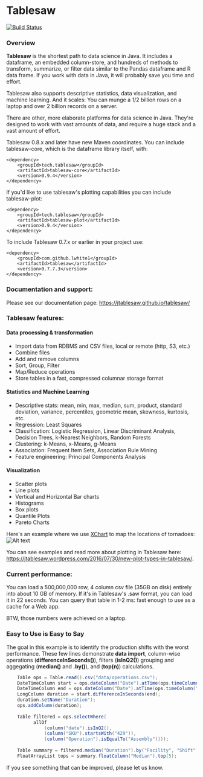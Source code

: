 Tablesaw
=======

[![Build Status](https://travis-ci.org/jtablesaw/tablesaw.svg?branch=master)](https://travis-ci.org/jtablesaw/tablesaw)

### Overview

__Tablesaw__ is the shortest path to data science in Java. It includes a dataframe, an embedded column-store, and hundreds of methods to transform, summarize, or filter data similar to the Pandas dataframe and R data frame. If you work with data in Java, it will probably save you time and effort.

Tablesaw also supports descriptive statistics, data visualization, and machine learning. And it scales: You can munge a 1/2 billion rows on a laptop and over 2 billion records on a server. 

There are other, more elaborate platforms for data science in Java. They're designed to work with vast amounts of data, and  require a huge stack and a vast amount of effort.

Tablesaw 0.8.x and later have new Maven coordinates. You can include tablesaw-core, which is the dataframe library itself, with: 

    <dependency>
        <groupId>tech.tablesaw</groupId>
        <artifactId>tablesaw-core</artifactId>
        <version>0.9.4</version>
    </dependency>

If you'd like to use tablesaw's plotting capabilities you can include tablesaw-plot: 

    <dependency>
        <groupId>tech.tablesaw</groupId>
        <artifactId>tablesaw-plot</artifactId>
        <version>0.9.4</version>
    </dependency>

To include Tablesaw 0.7.x or earlier in your project use:  

    <dependency>
        <groupId>com.github.lwhite1</groupId>
        <artifactId>tablesaw</artifactId>
        <version>0.7.7.3</version>
    </dependency>

### Documentation and support:

Please see our documentation page: https://jtablesaw.github.io/tablesaw/ 
 
### Tablesaw features: 

#### Data processing & transformation
* Import data from RDBMS and CSV files, local or remote (http, S3, etc.)
* Combine files
* Add and remove columns
* Sort, Group, Filter 
* Map/Reduce operations
* Store tables in a fast, compressed columnar storage format

#### Statistics and Machine Learning
* Descriptive stats: mean, min, max, median, sum, product, standard deviation, variance, percentiles, geometric mean, skewness, kurtosis, etc.
* Regression: Least Squares
* Classification: Logistic Regression, Linear Discriminant Analysis, Decision Trees, k-Nearest Neighbors, Random Forests
* Clustering: k-Means, x-Means, g-Means
* Association: Frequent Item Sets, Association Rule Mining
* Feature engineering: Principal Components Analysis

#### Visualization
* Scatter plots
* Line plots
* Vertical and Horizontal Bar charts
* Histograms 
* Box plots
* Quantile Plots
* Pareto Charts

Here's an example where we use [XChart](https://github.com/timmolter/XChart) to map the locations of tornadoes: 
![Alt text](https://jtablesaw.files.wordpress.com/2016/07/tornados3.png?w=809)

You can see examples and read more about plotting in Tablesaw here: https://jtablesaw.wordpress.com/2016/07/30/new-plot-types-in-tablesaw/.

### Current performance:
You can load a 500,000,000 row, 4 column csv file (35GB on disk) entirely into about 10 GB of memory. If it's in Tablesaw's .saw format, you can load it in 22 seconds. You can query that table in 1-2 ms: fast enough to use as a cache for a Web app.

BTW, those numbers were achieved on a laptop.

### Easy to Use is Easy to Say
The goal in this example is to identify the production shifts with the worst performance. These few lines demonstrate __data import__, column-wise operations (__differenceInSeconds()__), filters (__isInQ2()__) grouping and aggegating (__median()__ and __.by()__), and (__top(n)__) calculations. 

```java
    Table ops = Table.read().csv("data/operations.csv");                             // load data
    DateTimeColumn start = ops.dateColumn("Date").atTime(ops.timeColumn("Start"));
    DateTimeColumn end = ops.dateColumn("Date").atTime(ops.timeColumn("End");
    LongColumn duration = start.differenceInSeconds(end);                            // calc duration
    duration.setName("Duration");
    ops.addColumn(duration);
    
    Table filtered = ops.selectWhere(                                                // filter
          allOf
              (column("date").isInQ2(),
              (column("SKU").startsWith("429")),
              (column("Operation").isEqualTo("Assembly"))));
   
    Table summary = filtered.median("Duration").by("Facility", "Shift");             // group medians
    FloatArrayList tops = summary.floatColumn("Median").top(5);                      // get "slowest"

```
If you see something that can be improved, please let us know.
